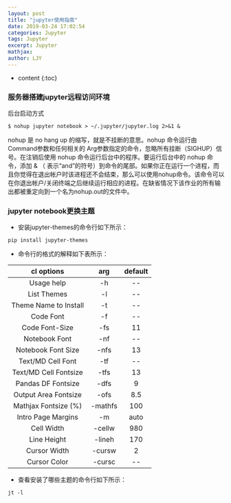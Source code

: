 ```yaml
---
layout: post
title: "jupyter使用指南"
date: 2019-03-24 17:02:54
categories: Jupyter
tags: Jupyter
excerpt: Jupyter
mathjax:
author: LJY
---
```

* content
{:toc}


### 服务器搭建jupyter远程访问环境

后台启动方式
```
$ nohup jupyter notebook > ~/.jupyter/jupyter.log 2>&1 &
```

nohup 是 no hang up 的缩写，就是不挂断的意思。nohup 命令运行由 Command参数和任何相关的 Arg参数指定的命令，忽略所有挂断（SIGHUP）信号。在注销后使用 nohup 命令运行后台中的程序。要运行后台中的 nohup 命令，添加 & （ 表示“and”的符号）到命令的尾部。如果你正在运行一个进程，而且你觉得在退出帐户时该进程还不会结束，那么可以使用nohup命令。该命令可以在你退出帐户/关闭终端之后继续运行相应的进程。在缺省情况下该作业的所有输出都被重定向到一个名为nohup.out的文件中。

### jupyter notebook更换主题

- 安装jupyter-themes的命令行如下所示：

```
pip install jupyter-themes
```
- 命令行的格式的解释如下表所示：

cl options |	arg	| default |
| :------: | :------: | :------: |
Usage help | 	-h | 	--
List Themes	 | -l	 | --
Theme Name to Install | 	-t | 	--
Code Font | 	-f | 	--
Code Font-Size | 	-fs	 | 11
Notebook Font	 | -nf	 | --
Notebook Font Size | 	-nfs | 	13
Text/MD Cell Font	 | -tf	 | --
Text/MD Cell Fontsize	 | -tfs	 | 13
Pandas DF Fontsize	 | -dfs | 	9
Output Area Fontsize	 | -ofs	 | 8.5
Mathjax Fontsize (%)	 | -mathfs | 	100
Intro Page Margins | 	-m	 | auto
Cell Width | 	-cellw | 	980
Line Height	 | -lineh | 	170
Cursor Width	 | -cursw | 	2
Cursor Color	 | -cursc | 	--

- 查看安装了哪些主题的命令行如下所示：
```
jt -l
```